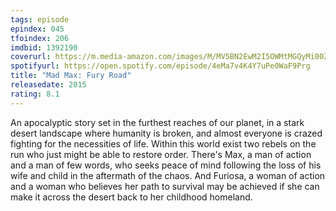 ```yaml
---
tags: episode
epindex: 045
tfoindex: 206
imdbid: 1392190
coverurl: https://m.media-amazon.com/images/M/MV5BN2EwM2I5OWMtMGQyMi00Zjg1LWJkNTctZTdjYTA4OGUwZjMyXkEyXkFqcGdeQXVyMTMxODk2OTU@._V1_SY300_CR0,0,202,300_.jpg
spotifyurl: https://open.spotify.com/episode/4eMa7v4K4Y7uPe0WaF9Prg
title: "Mad Max: Fury Road"
releasedate: 2015
rating: 8.1
---
```


An apocalyptic story set in the furthest reaches of our planet, in a stark desert landscape where humanity is broken, and almost everyone is crazed fighting for the necessities of life. Within this world exist two rebels on the run who just might be able to restore order. There's Max, a man of action and a man of few words, who seeks peace of mind following the loss of his wife and child in the aftermath of the chaos. And Furiosa, a woman of action and a woman who believes her path to survival may be achieved if she can make it across the desert back to her childhood homeland.
